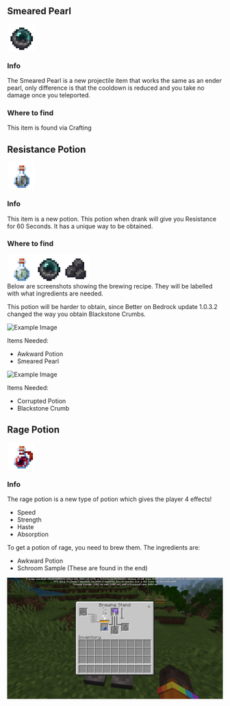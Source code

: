 
## Smeared Pearl
<div style="display: flex; align-items: center;">
  <img src="/Main/assets/smeared_pearl.png" alt="Example Image" width="64">
</div>

### Info
The Smeared Pearl is a new projectile item that works the same as an ender pearl, only difference is that the cooldown is reduced and you take no damage once you  teleported.
### Where to find
This item is found via Crafting

## Resistance Potion
<div style="display: flex; align-items: center;">
  <img src="/Main/assets/potion_bottle_resistance.png" alt="Example Image" width="64">
</div>

### Info
This item is a new potion. This potion when drank will give you Resistance for 60 Seconds. It has a unique way to be obtained.
### Where to find
<div style="display: flex; align-items: center;">
  <img src="/Main/assets/potion_bottle_corrupt.png" alt="Example Image" width="64">
  <img src="/Main/assets/smeared_pearl.png" alt="Example Image" width="64">
  <img src="/Main/assets/blackstone_crumb.png" alt="Example Image" width="64">
</div>
Below are screenshots showing the brewing recipe. They will be labelled with what ingredients are needed.

This potion will be harder to obtain, since Better on Bedrock update 1.0.3.2 changed the way you obtain Blackstone Crumbs.
<div style="display: flex; align-items: center;">
  <img src="/Main/assets/recipes/2.png" alt="Example Image">
</div>

Items Needed: 
- Awkward Potion
- Smeared Pearl
<div style="display: flex; align-items: center;">
  <img src="/Main/assets/recipes/1.png" alt="Example Image">
</div>

Items Needed: 
- Corrupted Potion
- Blackstone Crumb


## Rage Potion
<div style="display: flex; align-items: center;">
  <img src="/Main/assets/rage_potion.png" alt="Example Image" width="64">
</div>

### Info
The rage potion is a new type of potion which gives the player 4 effects!
- Speed
- Strength
- Haste
- Absorption

To get a potion of rage, you need to brew them. The ingredients are:
- Awkward Potion
- Schroom Sample (These are found in the end)

<div style="display: flex; align-items: center;">
  <img src="/Main/assets/recipes/rage.png" alt="Example Image">
</div>
